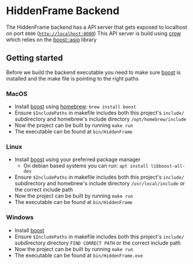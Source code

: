 # HiddenFrame Backend

The HiddenFrame backend has a API server that gets exposed to localhost on port `8080` ([`http://localhost:8080`](http://localhost:8080))
This API server is build using [crow](https://crowcpp.org/master/) which relies on the [boost::asio](https://www.boost.org/) library

## Getting started

Before we build the backend executable you need to make sure [boost](https://www.boost.org/) is installed and the make file is pointing to the right paths

### MacOS

- Install [boost](https://www.boost.org/) using [homebrew](https://brew.sh/): `brew install boost`
- Ensure `$IncludePaths` in makefile includes both this project's `include/` subdirectory and homebrew's include directory `/opt/homebrew/include`
- Now the project can be built by running `make run`
- The executable can be found at `bin/HiddenFrame`

### Linux

- Install [boost](https://www.boost.org/) using your preferred package manager
  - On debian based systems you can run: `apt install libboost-all-dev`
- Ensure `$IncludePaths` in makefile includes both this project's `include/` subdirectory and homebrew's include directory `/usr/local/include` or the correct include path
- Now the project can be built by running `make run`
- The executable can be found at `bin/HiddenFrame`

### Windows

- Install [boost](https://www.boost.org/) 
- Ensure `$IncludePaths` in makefile includes both this project's `include/` subdirectory  directory `FIND CORRECT PATH` or the correct include path
- Now the project can be built by running `make run`
- The executable can be found at `bin/HiddenFrame.exe`

